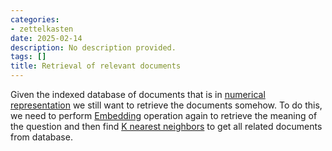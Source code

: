```yaml
---
categories:
- zettelkasten
date: 2025-02-14
description: No description provided.
tags: []
title: Retrieval of relevant documents
---
```


Given the indexed database of documents that is in [numerical representation](Numerical%20representation%20for%20text%20search.md) we still want to retrieve the documents somehow. To do this, we need to perform [Embedding](Embeddings) operation again to retrieve the meaning of the question and then find [K nearest neighbors](KNN.md) to get all related documents from database.